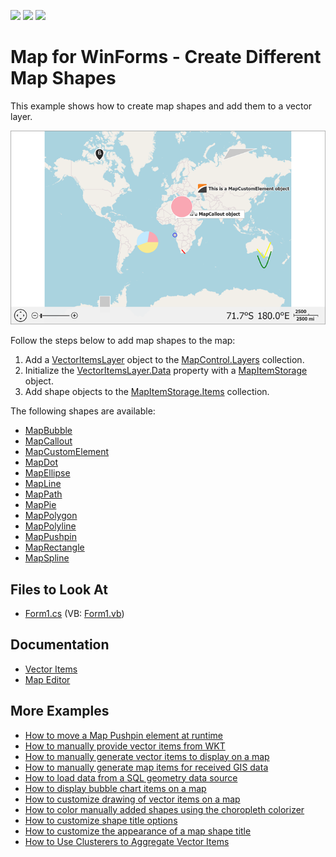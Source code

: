 <!-- default badges list -->
![](https://img.shields.io/endpoint?url=https://codecentral.devexpress.com/api/v1/VersionRange/128576291/21.1.4%2B)
[![](https://img.shields.io/badge/Open_in_DevExpress_Support_Center-FF7200?style=flat-square&logo=DevExpress&logoColor=white)](https://supportcenter.devexpress.com/ticket/details/T139819)
[![](https://img.shields.io/badge/📖_How_to_use_DevExpress_Examples-e9f6fc?style=flat-square)](https://docs.devexpress.com/GeneralInformation/403183)
<!-- default badges end -->

# Map for WinForms - Create Different Map Shapes

This example shows how to create map shapes and add them to a vector layer. 

![](Images/resulting-map.png)

Follow the steps below to add map shapes to the map:

1. Add a [VectorItemsLayer](https://docs.devexpress.com/WindowsForms/DevExpress.XtraMap.VectorItemsLayer) object to the [MapControl.Layers](https://docs.devexpress.com/WindowsForms/DevExpress.XtraMap.MapControl.Layers) collection.
2. Initialize the [VectorItemsLayer.Data](https://docs.devexpress.com/WindowsForms/DevExpress.XtraMap.VectorItemsLayer.Data) property with a [MapItemStorage](https://docs.devexpress.com/WindowsForms/DevExpress.XtraMap.MapItemStorage) object.
3. Add shape objects to the [MapItemStorage.Items](https://docs.devexpress.com/WindowsForms/DevExpress.XtraMap.MapItemStorage.Items) collection.

The following shapes are available:

* [MapBubble](https://docs.devexpress.com/WindowsForms/DevExpress.XtraMap.MapBubble)
* [MapCallout](https://docs.devexpress.com/WindowsForms/DevExpress.XtraMap.MapCallout)
* [MapCustomElement](https://docs.devexpress.com/WindowsForms/DevExpress.XtraMap.MapCustomElement)
* [MapDot](https://docs.devexpress.com/WindowsForms/DevExpress.XtraMap.MapDot)
* [MapEllipse](https://docs.devexpress.com/WindowsForms/DevExpress.XtraMap.MapEllipse)
* [MapLine](https://docs.devexpress.com/WindowsForms/DevExpress.XtraMap.MapLine)
* [MapPath](https://docs.devexpress.com/WindowsForms/DevExpress.XtraMap.MapPath)
* [MapPie](https://docs.devexpress.com/WindowsForms/DevExpress.XtraMap.MapPie)
* [MapPolygon](https://docs.devexpress.com/WindowsForms/DevExpress.XtraMap.MapPolygon)
* [MapPolyline](https://docs.devexpress.com/WindowsForms/DevExpress.XtraMap.MapPolyline)
* [MapPushpin](https://docs.devexpress.com/WindowsForms/DevExpress.XtraMap.MapPushpin)
* [MapRectangle](https://docs.devexpress.com/WindowsForms/DevExpress.XtraMap.MapRectangle)
* [MapSpline](https://docs.devexpress.com/WindowsForms/DevExpress.XtraMap.MapSpline)


## Files to Look At

* [Form1.cs](./CS/MapItemsExample/Form1.cs) (VB: [Form1.vb](./VB/MapItemsExample/Form1.vb))

## Documentation

* [Vector Items](https://docs.devexpress.com/WindowsForms/15091/controls-and-libraries/map-control/visual-elements/vector-items)
* [Map Editor](https://docs.devexpress.com/WindowsForms/120215/controls-and-libraries/map-control/end-user-features/map-editor)

## More Examples

* [How to move a Map Pushpin element at runtime](https://github.com/DevExpress-Examples/how-to-move-a-map-pushpin-element-at-runtime-t190789)
* [How to manually provide vector items from WKT](https://github.com/DevExpress-Examples/how-to-manually-provide-vector-items-from-wkt-t222638)
* [How to manually generate vector items to display on a map](https://github.com/DevExpress-Examples/how-to-manually-generate-vector-items-to-display-on-a-map-t114954)
* [How to manually generate map items for received GIS data](https://github.com/DevExpress-Examples/how-to-manually-generate-map-items-for-received-gis-data-t188443)
* [How to load data from a SQL geometry data source](https://github.com/DevExpress-Examples/how-to-load-data-from-a-sql-geometry-data-source-t175898)
* [How to display bubble chart items on a map](https://github.com/DevExpress-Examples/how-to-display-bubble-chart-items-on-a-map-t113410)
* [How to customize drawing of vector items on a map](https://github.com/DevExpress-Examples/how-to-customize-drawing-of-vector-items-on-a-map-t120297)
* [How to color manually added shapes using the choropleth colorizer](https://github.com/DevExpress-Examples/how-to-color-manually-added-shapes-using-the-choropleth-colorizer-e4744)
* [How to customize shape title options](https://github.com/DevExpress-Examples/how-to-customize-shape-title-options-t202086)
* [How to customize the appearance of a map shape title](https://github.com/DevExpress-Examples/how-to-customize-the-appearance-of-a-map-shape-title-e5184)
* [How to Use Clusterers to Aggregate Vector Items](https://github.com/DevExpress-Examples/winforms-map-aggregate-vector-items-using-a-clusterer)
